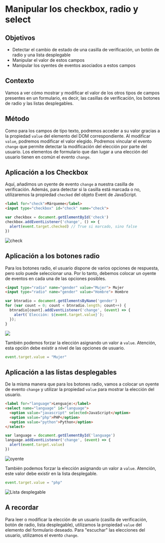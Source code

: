 # Manipular los checkbox, radio y select

## Objetivos

- Detectar el cambio de estado de una casilla de verificación, un botón de radio y una lista desplegable
- Manipular el valor de estos campos
- Manipular los oyentes de eventos asociados a estos campos

## Contexto

Vamos a ver cómo mostrar y modificar el valor de los otros tipos de campos presentes en un formulario, es decir, las casillas de verificación, los botones de radio y las listas desplegables.

## Método

Como para los campos de tipo texto, podremos acceder a su valor gracias a la propiedad `value` del elemento del DOM correspondiente. Al modificar `value`, podremos modificar el valor elegido. Podremos vincular el evento `change` que permite detectar la modificación del
elección por parte del usuario. Los elementos de formulario que dan lugar a una elección del usuario tienen en común el evento `change`.

## Aplicación a los Checkbox

Aquí, añadimos un oyente de evento `change` a nuestra casilla de verificación. Además, para detectar si la casilla está marcada o no, utilizaremos la propiedad `checked` del objeto Event de JavaScript.

```html
<label for="check">Márqueme</label>
<input type="checkbox" id="check" name="check">
```

```javascript
var checkbox = document.getElementById('check')
checkbox.addEventListener('change', () => {
  alert(event.target.checked) // True si marcado, sino false
})
```

![check](./03-Manip-checkb-rad-&-sel/img/Les_formulaires_HTML_et_JavaScript.png)

## Aplicación a los botones radio

Para los botones radio, el usuario dispone de varios opciones de respuesta, pero solo puede seleccionar una. Por lo tanto, debemos colocar un oyente de eventos en cada una de las opciones posibles.

```html
<input type="radio" name="gender" value="Mujer"> Mujer
<input type="radio" name="gender" value="Hombre"> Hombre
```

```javascript
var btnradio = document.getElementsByName('gender')
for (var count = 0; count < btnradio.length; count++) {
  btnradio[count].addEventListener('change', (event) => {
    alert(`Elección: ${event.target.value}`);
  });
}
```

![](./03-Manip-checkb-rad-&-sel/img/radio.jpg)

También podemos forzar la elección asignando un valor a `value`. Atención, esta opción debe existir a nivel de las opciones de usuario.

```javascript
event.target.value = "Mujer"
```

## Aplicación a las listas desplegables

De la misma manera que para los botones radio, vamos a colocar un oyente de evento `change` y utilizar la propiedad `value` para mostrar la elección del usuario.

```html
<label for="language">Lenguaje:</label>
<select name="language" id="language">
  <option value="javascript" selected>JavaScript</option>
  <option value="php">PHP</option>
  <option value="python">Python</option>
</select>
```

```javascript
var language = document.getElementById('language')
language.addEventListener('change', (event) => {
  alert(event.target.value)
})
```

![oyente](./03-Manip-checkb-rad-&-sel/img/select.jpg)

También podemos forzar la elección asignando un valor a `value`. Atención, este valor debe existir en la lista desplegable.

```javascript
event.target.value = "php"
```

![Lista desplegable](./03-Manip-checkb-rad-&-sel/img/selectValue.jpg)

## A recordar

Para leer o modificar la elección de un usuario (casilla de verificación, botón de radio, lista desplegable), utilizamos la propiedad `value` del elemento del formulario deseado. Para "escuchar" las elecciones del usuario, utilizamos el evento `change`.